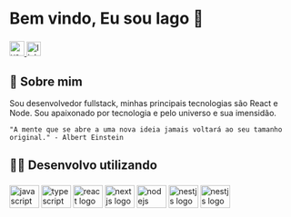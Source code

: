 # Bem vindo, Eu sou Iago 👾

###

<div>
  <a target="_blank" href="https://iagoalves-portifolio.herokuapp.com/">
    <img src="https://img.shields.io/badge/my_portfolio-000?style=for-the-badge&logo=ko-fi&logoColor=white" height="26" alt="youtube logo"  />
  </a>
  <a target="_blank" href="https://www.linkedin.com/in/iago-alves-2232b81b8/">
   <img src="https://img.shields.io/static/v1?message=LinkedIn&logo=linkedin&label=&color=0077B5&logoColor=white&labelColor=&style=for-the-badge" height="25" alt="linkedin logo"  />
  </a>
  
</div>

###

## 🚀 Sobre mim
Sou desenvolvedor fullstack, minhas principais tecnologias são React e Node. Sou apaixonado por tecnologia e pelo universo e sua imensidão.

`"A mente que se abre a uma nova ideia jamais voltará ao seu tamanho original." - Albert Einstein`


## 👨‍💻 Desenvolvo utilizando

###

<div align="left">
  <img src="https://cdn.jsdelivr.net/gh/devicons/devicon/icons/javascript/javascript-original.svg" height="40" width="52" alt="javascript logo"  />
  <img src="https://cdn.jsdelivr.net/gh/devicons/devicon/icons/typescript/typescript-original.svg" height="40" width="52" alt="typescript logo"  />
  <img src="https://cdn.jsdelivr.net/gh/devicons/devicon/icons/react/react-original.svg" height="40" width="52" alt="react logo"  />
  <img src="https://cdn.jsdelivr.net/gh/devicons/devicon/icons/nextjs/nextjs-original.svg" height="40" width="52" alt="nextjs logo"  />
  <img src="https://cdn.jsdelivr.net/gh/devicons/devicon/icons/nodejs/nodejs-original.svg" height="40" width="52" alt="nodejs logo"  />
  <img src="https://nestjs.com/logo-small.ede75a6b.svg" height="40" width="52" alt="nestjs logo"  />
  <img src="https://avatars.githubusercontent.com/u/20658825?s=200&v=4" height="40" width="52" alt="nestjs logo"  />
</div>


